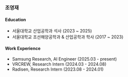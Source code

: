 ### 조영재

#### Education

- 서울대학교 산업공학과 석사 (2023 ~ 2025)
- 서울대학교 조선해양공학과 & 산업공학과 학사 (2017 ~ 2023)

#### Work Experience

- Samsung Research, AI Engineer (2025.03 - present)
- VRCREW, Research Intern (2024.03 - 2024.08)
- Radisen, Research Intern (2023.08 - 2024.01)
